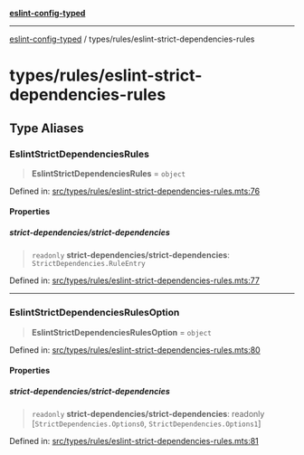 [**eslint-config-typed**](../../README.md)

---

[eslint-config-typed](../../README.md) / types/rules/eslint-strict-dependencies-rules

# types/rules/eslint-strict-dependencies-rules

## Type Aliases

### EslintStrictDependenciesRules

> **EslintStrictDependenciesRules** = `object`

Defined in: [src/types/rules/eslint-strict-dependencies-rules.mts:76](https://github.com/noshiro-pf/eslint-config-typed/blob/main/src/types/rules/eslint-strict-dependencies-rules.mts#L76)

#### Properties

##### strict-dependencies/strict-dependencies

> `readonly` **strict-dependencies/strict-dependencies**: `StrictDependencies.RuleEntry`

Defined in: [src/types/rules/eslint-strict-dependencies-rules.mts:77](https://github.com/noshiro-pf/eslint-config-typed/blob/main/src/types/rules/eslint-strict-dependencies-rules.mts#L77)

---

### EslintStrictDependenciesRulesOption

> **EslintStrictDependenciesRulesOption** = `object`

Defined in: [src/types/rules/eslint-strict-dependencies-rules.mts:80](https://github.com/noshiro-pf/eslint-config-typed/blob/main/src/types/rules/eslint-strict-dependencies-rules.mts#L80)

#### Properties

##### strict-dependencies/strict-dependencies

> `readonly` **strict-dependencies/strict-dependencies**: readonly \[`StrictDependencies.Options0`, `StrictDependencies.Options1`\]

Defined in: [src/types/rules/eslint-strict-dependencies-rules.mts:81](https://github.com/noshiro-pf/eslint-config-typed/blob/main/src/types/rules/eslint-strict-dependencies-rules.mts#L81)
